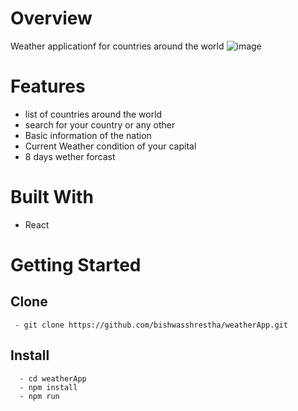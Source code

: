 # Overview
  Weather applicationf for countries around the world
![image](https://user-images.githubusercontent.com/29711192/234122356-8fdf9bae-0ad0-48e8-9c54-83ce39f20a2d.png)

# Features
  - list of countries around the world
  - search for your country or any other
  - Basic information of the nation
  - Current Weather condition of your capital
  - 8 days wether forcast
  
# Built With 
  - React

# Getting Started
 
 ## Clone 
  ```
   - git clone https://github.com/bishwasshrestha/weatherApp.git 
 
 ``` 
 ## Install
  ```
    - cd weatherApp
    - npm install
    - npm run
   ```
